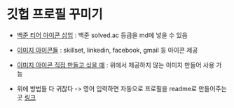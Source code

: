 # 깃헙 프로필 꾸미기     

- [백준 티어 아이콘 삽입](https://github.com/mazassumnida/mazassumnida#gold--2) : 백준 solved.ac 등급을 md에 넣을 수 있음     

- [이미지 아이콘들](https://github.com/alexandresanlim/Badges4-README.md-Profile) : skillset, linkedin, facebook, gmail 등 아이콘 제공   

- [이미지 아이콘 직접 만들고 싶을 때](https://shields.io/) : 위에서 제공하지 않는 이미지 만들어 사용 가능    

- 위에 방법들 다 귀찮다 -> 영어 입력하면 자동으로 프로필을 readme로 만들어주는 곳 [링크](https://rahuldkjain.github.io/gh-profile-readme-generator/)     

